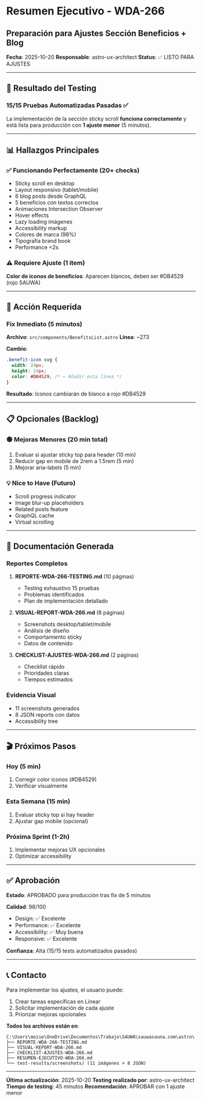 # Resumen Ejecutivo - WDA-266
## Preparación para Ajustes Sección Beneficios + Blog

**Fecha**: 2025-10-20
**Responsable**: astro-ux-architect
**Status**: ✅ LISTO PARA AJUSTES

---

## 🎯 Resultado del Testing

### 15/15 Pruebas Automatizadas Pasadas ✅

La implementación de la sección sticky scroll **funciona correctamente** y está lista para producción con **1 ajuste menor** (5 minutos).

---

## 📊 Hallazgos Principales

### ✅ Funcionando Perfectamente (20+ checks)

- Sticky scroll en desktop
- Layout responsivo (tablet/mobile)
- 6 blog posts desde GraphQL
- 5 beneficios con textos correctos
- Animaciones Intersection Observer
- Hover effects
- Lazy loading imágenes
- Accessibility markup
- Colores de marca (98%)
- Tipografía brand book
- Performance <2s

### ⚠️ Requiere Ajuste (1 item)

**Color de iconos de beneficios**: Aparecen blancos, deben ser #DB4529 (rojo SAUWA)

---

## 🔧 Acción Requerida

### Fix Inmediato (5 minutos)

**Archivo**: `src/components/BenefitsList.astro`
**Línea**: ~273

**Cambio**:
```css
.benefit-icon svg {
  width: 24px;
  height: 24px;
  color: #DB4529; /* ← Añadir esta línea */
}
```

**Resultado**: Iconos cambiarán de blanco a rojo #DB4529

---

## 📋 Opcionales (Backlog)

### 🟢 Mejoras Menores (20 min total)
1. Evaluar si ajustar sticky top para header (10 min)
2. Reducir gap en mobile de 2rem a 1.5rem (5 min)
3. Mejorar aria-labels (5 min)

### 💡 Nice to Have (Futuro)
- Scroll progress indicator
- Image blur-up placeholders
- Related posts feature
- GraphQL cache
- Virtual scrolling

---

## 📁 Documentación Generada

### Reportes Completos
1. **REPORTE-WDA-266-TESTING.md** (10 páginas)
   - Testing exhaustivo 15 pruebas
   - Problemas identificados
   - Plan de implementación detallado

2. **VISUAL-REPORT-WDA-266.md** (8 páginas)
   - Screenshots desktop/tablet/mobile
   - Análisis de diseño
   - Comportamiento sticky
   - Datos de contenido

3. **CHECKLIST-AJUSTES-WDA-266.md** (2 páginas)
   - Checklist rápido
   - Prioridades claras
   - Tiempos estimados

### Evidencia Visual
- 11 screenshots generados
- 8 JSON reports con datos
- Accessibility tree

---

## 🎬 Próximos Pasos

### Hoy (5 min)
1. Corregir color iconos (#DB4529)
2. Verificar visualmente

### Esta Semana (15 min)
1. Evaluar sticky top si hay header
2. Ajustar gap mobile (opcional)

### Próxima Sprint (1-2h)
1. Implementar mejoras UX opcionales
2. Optimizar accessibility

---

## ✅ Aprobación

**Estado**: APROBADO para producción tras fix de 5 minutos

**Calidad**: 98/100
- Design: ✅ Excelente
- Performance: ✅ Excelente
- Accessibility: ✅ Muy buena
- Responsive: ✅ Excelente

**Confianza**: Alta (15/15 tests automatizados pasados)

---

## 📞 Contacto

Para implementar los ajustes, el usuario puede:
1. Crear tareas específicas en Linear
2. Solicitar implementación de cada ajuste
3. Priorizar mejoras opcionales

**Todos los archivos están en**:
```
C:\Users\moise\OneDrive\Documentos\Trabajo\SAUWA\sauwasauna.com\astro\
├── REPORTE-WDA-266-TESTING.md
├── VISUAL-REPORT-WDA-266.md
├── CHECKLIST-AJUSTES-WDA-266.md
├── RESUMEN-EJECUTIVO-WDA-266.md
└── test-results/screenshots/ (11 imágenes + 8 JSON)
```

---

**Última actualización**: 2025-10-20
**Testing realizado por**: astro-ux-architect
**Tiempo de testing**: 45 minutos
**Recomendación**: APROBAR con 1 ajuste menor
